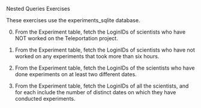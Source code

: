 Nested Queries Exercises

These exercises use the experiments_sqlite database.

0) From the Experiment table, fetch the LoginIDs of scientists who have NOT worked on the Teleportation project.

1) From the Experiment table, fetch the LoginIDs of scientists who have not worked on any experiments that took more than six hours.

2) From the Experiment table, fetch the LoginIDs of the scientists who have done experiments on at least two different dates.

3) From the Experiment table, fetch the LoginIDs of all the scientists, and for each include the number of distinct dates on which they have conducted experiments.

